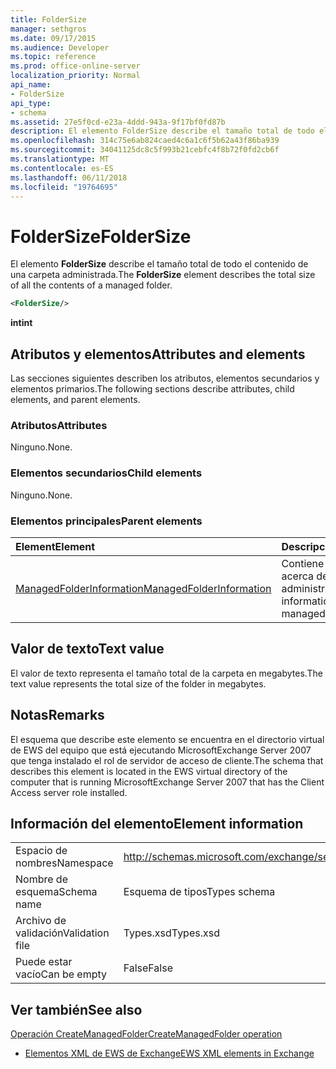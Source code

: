 ```yaml
---
title: FolderSize
manager: sethgros
ms.date: 09/17/2015
ms.audience: Developer
ms.topic: reference
ms.prod: office-online-server
localization_priority: Normal
api_name:
- FolderSize
api_type:
- schema
ms.assetid: 27e5f0cd-e23a-4ddd-943a-9f17bf0fd87b
description: El elemento FolderSize describe el tamaño total de todo el contenido de una carpeta administrada.
ms.openlocfilehash: 314c75e6ab824caed4c6a1c6f5b62a43f86ba939
ms.sourcegitcommit: 34041125dc8c5f993b21cebfc4f8b72f0fd2cb6f
ms.translationtype: MT
ms.contentlocale: es-ES
ms.lasthandoff: 06/11/2018
ms.locfileid: "19764695"
---
```

# <a name="foldersize"></a><span data-ttu-id="78bcc-103">FolderSize</span><span class="sxs-lookup"><span data-stu-id="78bcc-103">FolderSize</span></span>

<span data-ttu-id="78bcc-104">El elemento **FolderSize** describe el tamaño total de todo el contenido de una carpeta administrada.</span><span class="sxs-lookup"><span data-stu-id="78bcc-104">The **FolderSize** element describes the total size of all the contents of a managed folder.</span></span> 
  
```xml
<FolderSize/>
```

 <span data-ttu-id="78bcc-105">**int**</span><span class="sxs-lookup"><span data-stu-id="78bcc-105">**int**</span></span>
## <a name="attributes-and-elements"></a><span data-ttu-id="78bcc-106">Atributos y elementos</span><span class="sxs-lookup"><span data-stu-id="78bcc-106">Attributes and elements</span></span>

<span data-ttu-id="78bcc-107">Las secciones siguientes describen los atributos, elementos secundarios y elementos primarios.</span><span class="sxs-lookup"><span data-stu-id="78bcc-107">The following sections describe attributes, child elements, and parent elements.</span></span>
  
### <a name="attributes"></a><span data-ttu-id="78bcc-108">Atributos</span><span class="sxs-lookup"><span data-stu-id="78bcc-108">Attributes</span></span>

<span data-ttu-id="78bcc-109">Ninguno.</span><span class="sxs-lookup"><span data-stu-id="78bcc-109">None.</span></span>
  
### <a name="child-elements"></a><span data-ttu-id="78bcc-110">Elementos secundarios</span><span class="sxs-lookup"><span data-stu-id="78bcc-110">Child elements</span></span>

<span data-ttu-id="78bcc-111">Ninguno.</span><span class="sxs-lookup"><span data-stu-id="78bcc-111">None.</span></span>
  
### <a name="parent-elements"></a><span data-ttu-id="78bcc-112">Elementos principales</span><span class="sxs-lookup"><span data-stu-id="78bcc-112">Parent elements</span></span>

|<span data-ttu-id="78bcc-113">**Element**</span><span class="sxs-lookup"><span data-stu-id="78bcc-113">**Element**</span></span>|<span data-ttu-id="78bcc-114">**Descripción**</span><span class="sxs-lookup"><span data-stu-id="78bcc-114">**Description**</span></span>|
|:-----|:-----|
|[<span data-ttu-id="78bcc-115">ManagedFolderInformation</span><span class="sxs-lookup"><span data-stu-id="78bcc-115">ManagedFolderInformation</span></span>](managedfolderinformation.md) <br/> |<span data-ttu-id="78bcc-116">Contiene información acerca de una carpeta administrada.</span><span class="sxs-lookup"><span data-stu-id="78bcc-116">Contains information about a managed folder.</span></span>  <br/> |
   
## <a name="text-value"></a><span data-ttu-id="78bcc-117">Valor de texto</span><span class="sxs-lookup"><span data-stu-id="78bcc-117">Text value</span></span>

<span data-ttu-id="78bcc-118">El valor de texto representa el tamaño total de la carpeta en megabytes.</span><span class="sxs-lookup"><span data-stu-id="78bcc-118">The text value represents the total size of the folder in megabytes.</span></span>
  
## <a name="remarks"></a><span data-ttu-id="78bcc-119">Notas</span><span class="sxs-lookup"><span data-stu-id="78bcc-119">Remarks</span></span>

<span data-ttu-id="78bcc-120">El esquema que describe este elemento se encuentra en el directorio virtual de EWS del equipo que está ejecutando MicrosoftExchange Server 2007 que tenga instalado el rol de servidor de acceso de cliente.</span><span class="sxs-lookup"><span data-stu-id="78bcc-120">The schema that describes this element is located in the EWS virtual directory of the computer that is running MicrosoftExchange Server 2007 that has the Client Access server role installed.</span></span>
  
## <a name="element-information"></a><span data-ttu-id="78bcc-121">Información del elemento</span><span class="sxs-lookup"><span data-stu-id="78bcc-121">Element information</span></span>

|||
|:-----|:-----|
|<span data-ttu-id="78bcc-122">Espacio de nombres</span><span class="sxs-lookup"><span data-stu-id="78bcc-122">Namespace</span></span>  <br/> |http://schemas.microsoft.com/exchange/services/2006/types  <br/> |
|<span data-ttu-id="78bcc-123">Nombre de esquema</span><span class="sxs-lookup"><span data-stu-id="78bcc-123">Schema name</span></span>  <br/> |<span data-ttu-id="78bcc-124">Esquema de tipos</span><span class="sxs-lookup"><span data-stu-id="78bcc-124">Types schema</span></span>  <br/> |
|<span data-ttu-id="78bcc-125">Archivo de validación</span><span class="sxs-lookup"><span data-stu-id="78bcc-125">Validation file</span></span>  <br/> |<span data-ttu-id="78bcc-126">Types.xsd</span><span class="sxs-lookup"><span data-stu-id="78bcc-126">Types.xsd</span></span>  <br/> |
|<span data-ttu-id="78bcc-127">Puede estar vacío</span><span class="sxs-lookup"><span data-stu-id="78bcc-127">Can be empty</span></span>  <br/> |<span data-ttu-id="78bcc-128">False</span><span class="sxs-lookup"><span data-stu-id="78bcc-128">False</span></span>  <br/> |
   
## <a name="see-also"></a><span data-ttu-id="78bcc-129">Ver también</span><span class="sxs-lookup"><span data-stu-id="78bcc-129">See also</span></span>



[<span data-ttu-id="78bcc-130">Operación CreateManagedFolder</span><span class="sxs-lookup"><span data-stu-id="78bcc-130">CreateManagedFolder operation</span></span>](createmanagedfolder-operation.md)


- [<span data-ttu-id="78bcc-131">Elementos XML de EWS de Exchange</span><span class="sxs-lookup"><span data-stu-id="78bcc-131">EWS XML elements in Exchange</span></span>](ews-xml-elements-in-exchange.md)

